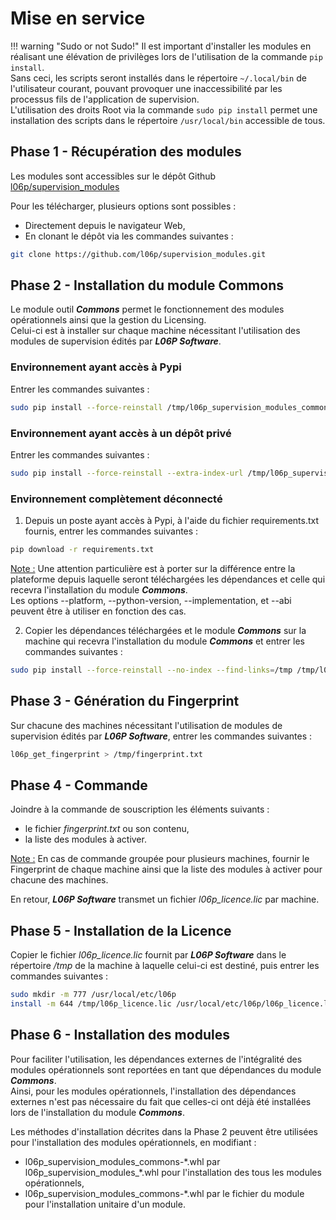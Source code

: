 # Mise en service

!!! warning "Sudo or not Sudo!"
    Il est important d'installer les modules en réalisant une élévation de privilèges lors de l'utilisation de la commande `pip install`.  
    Sans ceci, les scripts seront installés dans le répertoire `~/.local/bin` de l'utilisateur courant, pouvant provoquer une inaccessibilité par les processus fils de l'application de supervision.  
    L'utilisation des droits Root via la commande `sudo pip install` permet une installation des scripts dans le répertoire `/usr/local/bin` accessible de tous.

## Phase 1 - Récupération des modules

Les modules sont accessibles sur le dépôt Github [l06p/supervision_modules](https://github.com/l06p/ "Dépôt L06P Supervision Modules")

Pour les télécharger, plusieurs options sont possibles : 

  * Directement depuis le navigateur Web,
  * En clonant le dépôt via les commandes suivantes : 
  ```bash 
  git clone https://github.com/l06p/supervision_modules.git
  ```

## Phase 2 - Installation du module Commons

Le module outil ***Commons*** permet le fonctionnement des modules opérationnels ainsi que la gestion du Licensing.  
Celui-ci est à installer sur chaque machine nécessitant l'utilisation des modules de supervision édités par ***L06P Software***.

### Environnement ayant accès à Pypi

Entrer les commandes suivantes :
```bash
sudo pip install --force-reinstall /tmp/l06p_supervision_modules_commons-*.whl
```

### Environnement ayant accès à un dépôt privé

Entrer les commandes suivantes :
```bash
sudo pip install --force-reinstall --extra-index-url /tmp/l06p_supervision_modules_commons-*.whl
```

### Environnement complètement déconnecté

  1. Depuis un poste ayant accès à Pypi, à l'aide du fichier requirements.txt fournis, entrer les commandes suivantes :
```bash
pip download -r requirements.txt
```
<u>Note :</u> Une attention particulière est à porter sur la différence entre la plateforme depuis laquelle seront téléchargées les dépendances et celle qui recevra l'installation du module ***Commons***.  
Les options --platform, --python-version, --implementation, et --abi peuvent être à utiliser en fonction des cas.

  2. Copier les dépendances téléchargées et le module ***Commons*** sur la machine qui recevra l'installation du module ***Commons*** et entrer les commandes suivantes :
```bash
sudo pip install --force-reinstall --no-index --find-links=/tmp /tmp/l06p_supervision_modules_commons-*.whl
```

## Phase 3 - Génération du Fingerprint

Sur chacune des machines nécessitant l'utilisation de modules de supervision édités par ***L06P Software***, entrer les commandes suivantes :
```bash
l06p_get_fingerprint > /tmp/fingerprint.txt
```

## Phase 4 - Commande

Joindre à la commande de souscription les éléments suivants : 
  
  * le fichier *fingerprint.txt* ou son contenu,
  * la liste des modules à activer.

<u>Note :</u> En cas de commande groupée pour plusieurs machines, fournir le Fingerprint de chaque machine ainsi que la liste des modules à activer pour chacune des machines.

En retour, ***L06P Software*** transmet un fichier *l06p_licence.lic* par machine.

## Phase 5 - Installation de la Licence

Copier le fichier *l06p_licence.lic* fournit par ***L06P Software*** dans le répertoire */tmp* de la machine à laquelle celui-ci est destiné, puis entrer les commandes suivantes :
```bash
sudo mkdir -m 777 /usr/local/etc/l06p
install -m 644 /tmp/l06p_licence.lic /usr/local/etc/l06p/l06p_licence.lic
```

## Phase 6 - Installation des modules

Pour faciliter l'utilisation, les dépendances externes de l'intégralité des modules opérationnels sont reportées en tant que dépendances du module ***Commons***.  
Ainsi, pour les modules opérationnels, l'installation des dépendances externes n'est pas nécessaire du fait que celles-ci ont déjà été installées lors de l'installation du module ***Commons***.  

Les méthodes d'installation décrites dans la Phase 2 peuvent être utilisées pour l'installation des modules opérationnels, en modifiant :

  * l06p_supervision_modules_commons-\*.whl par l06p_supervision_modules_\*.whl pour l'installation des tous les modules opérationnels,
  * l06p_supervision_modules_commons-\*.whl par le fichier du module pour l'installation unitaire d'un module.
